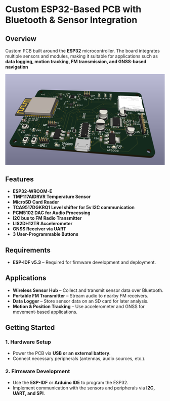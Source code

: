 # Custom ESP32-Based PCB with Bluetooth & Sensor Integration

## Overview

Custom PCB built around the **ESP32** microcontroller. The board integrates multiple sensors and modules, making it suitable for applications such as **data logging, motion tracking, FM transmission, and GNSS-based navigation**

![Kicad screenshot](images/kicad_screenshot.png)

## Features
- **ESP32-WROOM-E**
- **TMP117AIDRVR Temperature Sensor**
- **MicroSD Card Reader**
- **TCA9517DGKRQ1 Level shifter for 5v I2C communication** 
- **PCM5102 DAC for Audio Processing**
- **I2C bus to FM Radio Transmitter**
- **LIS2DH12TR Accelerometer**
- **GNSS Receiver via UART**
- **3 User-Programmable Buttons**
## Requirements

- **ESP-IDF v5.3** – Required for firmware development and deployment.

## Applications

- **Wireless Sensor Hub** – Collect and transmit sensor data over Bluetooth.
- **Portable FM Transmitter** – Stream audio to nearby FM receivers.
- **Data Logger** – Store sensor data on an SD card for later analysis.
- **Motion & Position Tracking** – Use accelerometer and GNSS for movement-based applications.

## Getting Started

### 1. **Hardware Setup**

- Power the PCB via **USB or an external battery**.
- Connect necessary peripherals (antennas, audio sources, etc.).

### 2. **Firmware Development**

- Use the **ESP-IDF** or **Arduino IDE** to program the ESP32.
- Implement communication with the sensors and peripherals via **I2C, UART, and SPI**.


